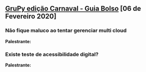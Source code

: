 ## [GruPy edição Carnaval - Guia Bolso][0] [06 de Fevereiro 2020]

### Não fique maluco ao tentar gerenciar multi cloud

**Palestrante:** 

### Existe teste de acessibilidade digital?

**Palestrante:** 


[0]: https://www.meetup.com/pt-BR/Grupy-SP/events/268168948/
